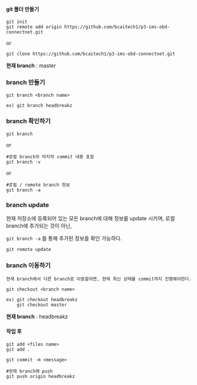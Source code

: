#### git 폴더 만들기

```
git init
git remote add origin https://github.com/bcaitech1/p3-ims-obd-connectnet.git
```

or

```
git clone https://github.com/bcaitech1/p3-ims-obd-connectnet.git
```



__현재 branch__ : master



### branch 만들기

```
git branch <branch name> 

ex) git branch headbreakz
```



### branch 확인하기

```
git branch
```

 or

```
#로컬 branch의 마지막 commit 내용 포함
git branch -v
```

or

```
#로컬 / remote branch 정보
git branch -a
```



### branch update

현재 저장소에 등록되어 있는 모든 branch에 대해 정보를 update 시키며, 로컬 branch에 추가되는 것이 아닌,

`git branch -a` 를 통해 추가된 정보를 확인 가능하다.

```
git remote update
```



### branch 이동하기

`현재 branch에서 다른 branch로 이동할려면, 현재 최신 상태를 commit까지 진행해야한다.` 

```
git checkout <branch name>

ex) git checkout headbreakz
	git checkout master
```



__현재 branch__ : headbreakz



#### 작업 후

```
git add <files name>
git add .

git commit -m <message>

#현재 branch에 push
git push origin headbreakz
```





